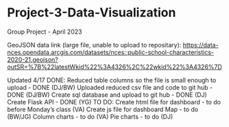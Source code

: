 # Project-3-Data-Visualization
Group Project - April 2023

GeoJSON data link (large file, unable to upload to repositary):
https://data-nces.opendata.arcgis.com/datasets/nces::public-school-characteristics-2020-21.geojson?outSR=%7B%22latestWkid%22%3A4326%2C%22wkid%22%3A4326%7D

Updated 4/17
DONE:
Reduced table columns so the file is small enough to upload - DONE (DJ/BW)
Uploaded reduced csv file and code to git hub - DONE (DJ/BW)
Create sql database and upload to git hub - DONE (DJ)
Create Flask API - DONE (YG)
TO DO:
Create html file for dashboard - to do before Monday’s class (VA)
Create js file for dashboard
Map - to do (BW/JG)
Column charts - to do (VA)
Pie charts - to do (DJ)
